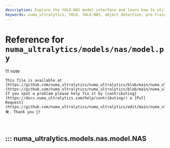 ```yaml
---
description: Explore the YOLO-NAS model interface and learn how to utilize pre-trained YOLO-NAS models for object detection with numa_ultralytics.
keywords: numa_ultralytics, YOLO, YOLO-NAS, object detection, pre-trained models, machine learning, deep learning, NAS model
---
```


# Reference for `numa_ultralytics/models/nas/model.py`

!!! note

    This file is available at [https://github.com/numa_ultralytics/numa_ultralytics/blob/main/numa_ultralytics/models/nas/model.py](https://github.com/numa_ultralytics/numa_ultralytics/blob/main/numa_ultralytics/models/nas/model.py). If you spot a problem please help fix it by [contributing](https://docs.numa_ultralytics.com/help/contributing/) a [Pull Request](https://github.com/numa_ultralytics/numa_ultralytics/edit/main/numa_ultralytics/models/nas/model.py) 🛠️. Thank you 🙏!

<br>

## ::: numa_ultralytics.models.nas.model.NAS

<br><br>
